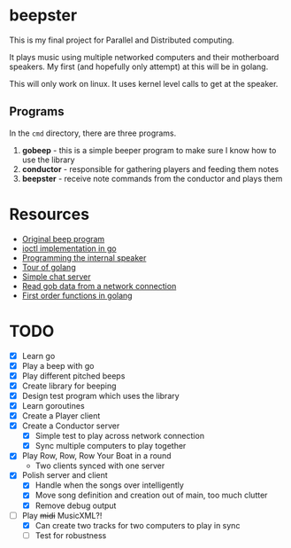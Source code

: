 # beepster

This is my final project for Parallel and Distributed computing.

It plays music using multiple networked computers and their motherboard
speakers. My first (and hopefully only attempt) at this will be in golang.

This will only work on linux. It uses kernel level calls to get at the 
speaker.

## Programs

In the `cmd` directory, there are three programs.

1. **gobeep** - this is a simple beeper program to make sure I know how to use
the library
2. **conductor** - responsible for gathering players and feeding them notes
3. **beepster** - receive note commands from the conductor and plays them

# Resources
- [Original beep program](https://github.com/johnath/beep/blob/master/beep.c)
- [ioctl implementation in go](https://github.com/edsrzf/fineline/blob/master/ioctl.go)
- [Programming the internal speaker](http://www.tldp.org/LDP/lpg/node83.html)
- [Tour of golang](https://tour.golang.org/)
- [Simple chat server](http://www.badgerr.co.uk/2011/06/20/golang-away-tcp-chat-server/)
- [Read gob data from a network connection](http://stackoverflow.com/a/11202252)
- [First order functions in golang](https://golang.org/doc/codewalk/functions/)

# TODO
- [X] Learn go
- [X] Play a beep with go
- [X] Play different pitched beeps
- [X] Create library for beeping
- [X] Design test program which uses the library
- [X] Learn goroutines
- [X] Create a Player client
- [X] Create a Conductor server
	- [X] Simple test to play across network connection
	- [X] Sync multiple computers to play together
- [X] Play Row, Row, Row Your Boat in a round
	- Two clients synced with one server
- [X] Polish server and client
	- [X] Handle when the songs over intelligently
	- [X] Move song definition and creation out of main, too much clutter
	- [X] Remove debug output
- [ ] Play ~~midi~~ MusicXML?!
	- [X] Can create two tracks for two computers to play in sync
	- [ ] Test for robustness

